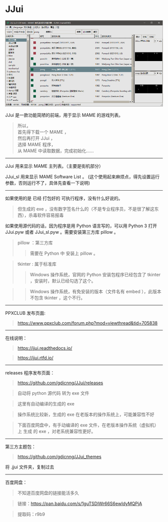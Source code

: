 # JJui

![Image](docs/source/jjui/images/001_preview_1.png)

JJui 是一款功能简陋的前端，用于显示 MAME 的游戏列表。
>所以，  
首先得下载一个 MAME ，  
然后再打开 JJui ，  
选择 MAME 程序，  
从 MAME 中读取数据，完成初始化……

----

JJui 用来显示 MAME 主列表。（主要是街机部分）

JJui_sl 用来显示 MAME Software List 。 (这个使用起来麻烦点，得先设置运行参数，否则运行不了，具体先查看一下说明)

----

如果使用的是 已经 打包好的 可执行程序，没有什么好说的。
>但生成的 exe ，没有数字签名什么的（不是专业程序员，不是很了解这东西），杀毒软件容易报毒

如果使用源代码的话，因为程序是用 Python 语言写的，可以用 Python 3 打开 JJui.pyw 或者 JJui_sl.pyw 。需要安装第三方库 pillow 。
>pillow ：第三方库  
>>需要在 Python 中 安装上 pillow 。  

>tkinter : 属于标准库  
>>Windows 操作系统，官网的 Python 安装包程序已经包含了 tkinter ，安装时，默认已经勾选了这个。

>>Windows 操作系统，有免安装的版本（文件名有 embed ），此版本不包含 tkinter ，这个不行。

----
PPXCLUB 发布页面:
>https://www.ppxclub.com/forum.php?mod=viewthread&tid=705838

----

在线说明：
>https://jjui.readthedocs.io/

>https://jjui.rtfd.io/

----

releases 程序发布页面：

>https://github.com/gdicnng/JJui/releases

>自动将 python 源代码 转为 exe 文件

>这里有自动编译的生成的 exe 

>操作系统比较新，生成的 exe 在老版本的操作系统上，可能兼容性不好

>下面百度网盘中，有手动编译的 exe 文件，在老版本操作系统（虚拟机）上 生成 的 exe ，对老系统兼容性更好。

----

第三方主题包：
>https://github.com/gdicnng/JJui_themes

将 .jjui 文件夹，复制过去

----

百度网盘：
>不知道百度网盘的链接能活多久

>链接：https://pan.baidu.com/s/1guTSDIWr66S6ewIdyMQPjA

>提取码：r9b9 
